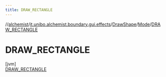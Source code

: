 ```yaml
---
title: DRAW_RECTANGLE
---
```

//[alchemist](../../../../../index.html)/[it.unibo.alchemist.boundary.gui.effects](../../../index.html)/[DrawShape](../../index.html)/[Mode](../index.html)/[DRAW_RECTANGLE](index.html)



# DRAW_RECTANGLE



[jvm]\
[DRAW_RECTANGLE](index.html)


